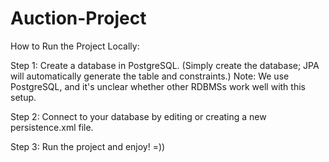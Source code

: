 # Auction-Project
How to Run the Project Locally:

Step 1: Create a database in PostgreSQL. (Simply create the database; JPA will automatically generate the table and constraints.) Note: We use PostgreSQL, and it's unclear whether other RDBMSs work well with this setup.

Step 2: Connect to your database by editing or creating a new persistence.xml file.

Step 3: Run the project and enjoy! =))
